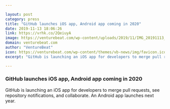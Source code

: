 ```yaml
---

layout: post
category: press
title: "GitHub launches iOS app, Android app coming in 2020"
date: 2019-11-13 18:06:26
link: https://vrhk.co/2QeiuyA
image: https://venturebeat.com/wp-content/uploads/2019/11/IMG_20191113_095538_MP.jpg?w=1200&strip=all
domain: venturebeat.com
author: "VentureBeat"
icon: https://venturebeat.com/wp-content/themes/vb-news/img/favicon.ico
excerpt: "GitHub is launching an iOS app for developers to merge pull requests, see repository notifications, and collaborate. An Android app launches next year."

---
```


### GitHub launches iOS app, Android app coming in 2020

GitHub is launching an iOS app for developers to merge pull requests, see repository notifications, and collaborate. An Android app launches next year.